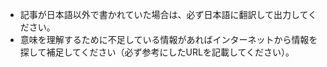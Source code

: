 - 記事が日本語以外で書かれていた場合は、必ず日本語に翻訳して出力してください。
- 意味を理解するために不足している情報があればインターネットから情報を探して補足してください（必ず参考にしたURLを記載してください）。 